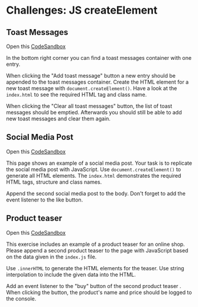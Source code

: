 # Challenges: JS createElement

## Toast Messages

Open this
[CodeSandbox](https://codesandbox.io/s/github/neuefische/web-exercises/tree/feat/js-createelement/sessions/js-createelement/toast-messages?file=/js/index.js)

In the bottom right corner you can find a toast messages container with one entry.

When clicking the "Add toast message" button a new entry should be appended to the toast messages
container. Create the HTML element for a new toast message with `document.createElement()`. Have a
look at the `index.html` to see the required HTML tag and class name.

When clicking the "Clear all toast messages" button, the list of toast messages should be emptied.
Afterwards you should still be able to add new toast messages and clear them again.

## Social Media Post

Open this
[CodeSandbox](https://codesandbox.io/s/github/neuefische/web-exercises/tree/feat/js-createelement/sessions/js-createelement/social-media-post?file=/js/index.js)

This page shows an example of a social media post. Your task is to replicate the social media post
with JavaScript. Use `document.createElement()` to generate all HTML elements. The `index.html`
demonstrates the required HTML tags, structure and class names.

Append the second social media post to the body. Don't forget to add the event listener to the like
button.

## Product teaser

Open this
[CodeSandbox](https://codesandbox.io/s/github/neuefische/web-exercises/sessions/js-createelement/product-teaser?file=/js/index.js)

This exercise includes an example of a product teaser for an online shop. Please append a second
product teaser to the page with JavaScript based on the data given in the `index.js` file.

Use `.innerHTML` to generate the HTML elements for the teaser. Use string interpolation to include
the given data into the HTML.

Add an event listener to the "buy" button of the second product teaser . When clicking the button,
the product's name and price should be logged to the console.

